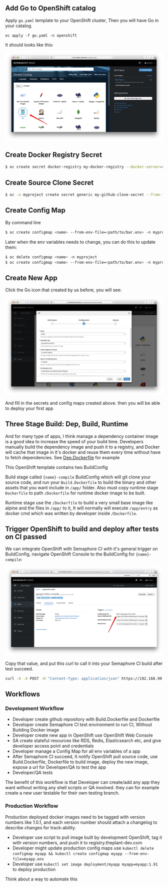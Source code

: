 ## Add Go to OpenShift catalog

Apply `go.yaml` template to your OpenShift cluster, Then you will have Go in your catalog.

```
oc apply -f go.yaml -n openshift
```

It should looks like this:

![openshift_catalog_go](./files/openshift_catalog_go.png)


## Create Docker Registry Secret

```bash
$ oc create secret docker-registry my-docker-registry --docker-server=registry.theplant-dev.com --docker-username=sunfmin --docker-email=sunfmin@gmail.com --docker-password=<password>
```

## Create Source Clone Secret

```bash
$ oc -n myproject create secret generic my-github-clone-secret --from-file=ssh-privatekey=<path/to/ssh/private/key> --type=kubernetes.io/ssh-auth
```

## Create Config Map

By command line

```bash
$ oc create configmap <name> --from-env-file=<path/to/bar.env> -n myproject
```

Later when the env variables needs to change, you can do this to update them:

```bash
$ oc delete configmap <name> -n myproject
$ oc create configmap <name> --from-env-file=<path/to/bar.env> -n myproject
```

## Create New App

Click the Go icon that created by us before, you will see:

![new_app](./files/new_app.png)

And fill in the secrets and config maps created above. then you will be able to deploy your first app


## Three Stage Build: Dep, Build, Runtime

And for many type of apps, I think manage a dependency container image is a good idea to increase the speed of your build time. Developers manually build the dependency image and push it to a registry, and Docker will cache that image in it's docker and reuse them every time without have to fetch dependencies. See [Dep.Dockerfile](./app1/Dep.Dockerfile) for example

This OpenShift template contains two BuildConfig

Build stage called `{name}-compile` BuildConfig which will git clone your source code, and run your `Build.Dockerfile` to build the binary and other assets that you want include in `/app/` folder. Also must copy runtime stage `Dockerfile` to path `/Dockerfile` for runtime docker image to be built.

Runtime stage use the `/Dockerfile` to build a very small base image like alpine and the files in `/app/` to it, It will normally will execute `/app/entry` as docker cmd which was written by developer inside `/Dockerfile`.


## Trigger OpenShift to build and deploy after tests on CI passed

We can integrate OpenShift with Semaphore CI with it's general trigger on BuildConfig, navigate OpenShift Console to the BuildConfig for `{name}-compile`:

![general_web_hook](./files/general_web_hook.png)

Copy that value, and put this curl to call it into your Semaphore CI build after test succeed.

```bash
curl -k -X POST -H "Content-Type: application/json" https://192.168.99.100:8443/oapi/v1/namespaces/myproject/buildconfigs/goapp-hello-compile/webhooks/fluuRF2rFY5RcIBeipj3/generic
```

## Workflows

### Development Workflow

- Developer create github repository with Build.Dockerfile and Dockerfile
- Developer create Semaphore CI test environment to run CI, Without Building Docker image
- Developer create new app in OpenShift use OpenShift Web Console
- SA create stateful resources like RDS, Redis, Elasticsearch etc, and give developer access point and credentials
- Developer manage a Config Map for all env variables of a app
- After Semaphore CI succeed, It notify OpenShift pull source code, use Build.Dockerfile, Dockerfile to build image, deploy the new image, expose a url for Developer/QA to test the app
- Developer/QA tests

The benefit of this workflow is that Developer can create/add any app they want without writing any shell scripts or QA involved. they can for example create a new user testable for their own testing branch.

### Production Workflow

Production deployed docker images need to be tagged with version numbers like 1.0.1, and each version number should attach a changelog to describe changes for track-ability.

- Developer use script to pull image built by development OpenShift, tag it with version numbers, and push it to registry.theplant-dev.com
- Developer might update production config maps use `kubectl delete configmap myapp && kubectl create configmap myapp --from-env-file=myapp.env`
- Developer use `kubectl set image deployment/myapp myapp=myapp:1.91` to deploy production

Think about a way to automate this

